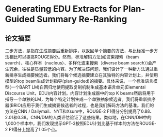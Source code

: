 # Generating EDU Extracts for Plan-Guided Summary Re-Ranking

## 论文摘要
二步方法，是指在生成摘要后重新排序，以返回单个摘要的方法，与比标准一步方法相比可以提高ROUGE得分。然而，标准解码方法(如波束搜索（beam search）、核心样本（nucleus）、多样化波束搜索（diverse beam search）)会产生冗余，往往是质量较低的内容。为了解决该问题，我们设计了一种新方法通过重新排序生成摘要候选者。我们将每个候选摘要建立在其独特的内容计划上，并使用模型的top beam生成计划指导(plan-guided)的摘要。具体来说，一个标准语言模型(一个BART LM)自回归地使用提取复制机制生成基本语言单元(Elemental Discourse Unit，EDU)内容计划。内容计划生成器中的top K beams然后将用于指导一个单独的LM，为每个特定计划生成一个单独抽象候选者。我们将重新排序器(BRIO)应用于我们生成摘要候选者的过程，也是我们解码方法的基准。我们的方法在CNN / Dailymail、NYT和Xsum中，ROUGE-2 F1得分分别提高了0.88、2.01和0.38。CNN/DM的人类评估验证了这些结果。类似地，在CNN/DM中的1,000个样本中，我们发现提示GPT-3按照EDU计划比基于样本的方法在ROUGE-2 F1得分上提高了1.05个点。

## 

